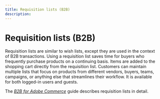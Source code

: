 ```yaml
---
title: Requisition lists (B2B) 
description:
---
```


# Requisition lists (B2B)

Requisition lists are similar to wish lists, except they are used in the context of B2B transactions. Using a requisition list saves time for buyers who frequently purchase products on a continuing basis. Items are added to the shopping cart directly from the requisition list. Customers can maintain multiple lists that focus on products from different vendors, buyers, teams, campaigns, or anything else that streamlines their workflow. It is available for both logged-in users and guests.

The [_B2B for Adobe Commerce_](https://experienceleague.adobe.com/docs/commerce-admin/b2b/requisition-lists/requisition-lists.html) guide describes requisition lists in detail.

